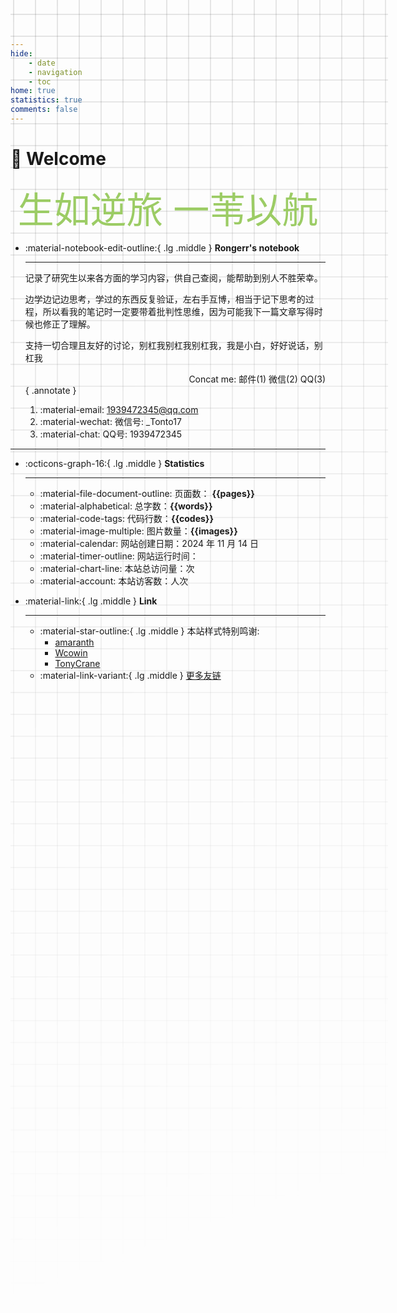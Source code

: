 ```yaml
---
hide:
    - date
    - navigation
    - toc
home: true
statistics: true
comments: false
---
```

# 🍃 Welcome

<center><font class="custom-font ml3">生如逆旅 一苇以航</font></center>
<script src="https://cdn.statically.io/libs/animejs/2.0.2/anime.min.js"></script>
<style>
    .custom-font {
    font-size: 58px; /* 默认字体大小为8px */
    color: #9CCC65;
}
@media (max-width: 768px) { /* 假设768px及以下为移动端 */
    .custom-font {
        font-size: 32px; /* 移动端字体大小为6px */
    }
}
</style>

<div class="grid cards" markdown>

-   :material-notebook-edit-outline:{ .lg .middle } __Rongerr's notebook__

    ---
    记录了研究生以来各方面的学习内容，供自己查阅，能帮助到别人不胜荣幸。

    边学边记边思考，学过的东西反复验证，左右手互博，相当于记下思考的过程，所以看我的笔记时一定要带着批判性思维，因为可能我下一篇文章写得时候也修正了理解。

    支持一切合理且友好的讨论，别杠我别杠我别杠我，我是小白，好好说话，别杠我

    <span style="text-align: right; display: block;">Concat me: 邮件(1) 微信(2) QQ(3)</span>
    { .annotate }
    
    1. :material-email: 1939472345@qq.com
    2. :material-wechat: 微信号: _Tonto17
    3. :material-chat: QQ号: 1939472345        

</div>
<style>
    @media only screen and (max-width: 768px) {
        .responsive-image {
            display: none;
        }
    }
</style>


***  


<div class="grid cards" markdown>

-   :octicons-graph-16:{ .lg .middle } __Statistics__

    ---

    - :material-file-document-outline: 页面数： **{{pages}}** 
    - :material-alphabetical: 总字数：**{{words}}**  
    - :material-code-tags: 代码行数：**{{codes}}**  
    - :material-image-multiple: 图片数量：**{{images}}**
    - :material-calendar: 网站创建日期：2024 年 11 月 14 日
    - :material-timer-outline: 网站运行时间： <span id="web-time"></span> 
    <script async src="//busuanzi.ibruce.info/busuanzi/2.3/busuanzi.pure.mini.js"></script>
    - :material-chart-line: 本站总访问量：<span id="busuanzi_value_site_pv"></span>次  
    - :material-account: 本站访客数：<span id="busuanzi_value_site_uv"></span>人次  
    
    
-   :material-link:{ .lg .middle } __Link__

    ---
    - :material-star-outline:{ .lg .middle } 本站样式特别鸣谢:
        - [amaranth](https://auzers.github.io/notes/)
        - [Wcowin](https://github.com/Wcowin/Wcowin.github.io)
        - [TonyCrane](https://github.com/TonyCrane/note/)
    - :material-link-variant:{ .lg .middle } [更多友链](./logs/4_flink.md)
</div>





<style>
.md-grid {
  max-width: 1220px;
}
</style>
<style>
body {
  position: relative; /* 确保 body 元素的 position 属性为非静态值 */
}

body::before {
  --size: 35px; /* 调整网格单元大小 */
  --line: color-mix(in hsl, canvasText, transparent 80%); /* 调整线条透明度 */
  content: '';
  height: 100vh;
  width: 100%;
  position: absolute; /* 修改为 absolute 以使其随页面滚动 */
  background: linear-gradient(
        90deg,
        var(--line) 1px,
        transparent 1px var(--size)
      )
      50% 50% / var(--size) var(--size),
    linear-gradient(var(--line) 1px, transparent 1px var(--size)) 50% 50% /
      var(--size) var(--size);
  -webkit-mask: linear-gradient(-20deg, transparent 50%, white);
          mask: linear-gradient(-20deg, transparent 50%, white);
  top: 0;
  transform-style: flat;
  pointer-events: none;
  z-index: -1;
}

@media (max-width: 768px) {
  body::before {
    display: none; /* 在手机端隐藏网格效果 */
  }
}
</style>
